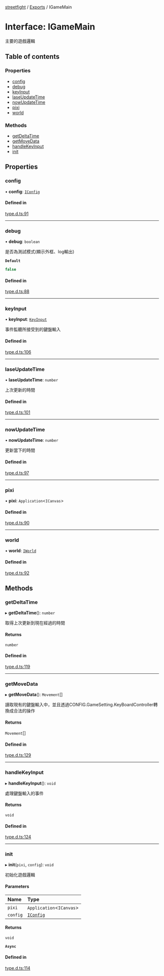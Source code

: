 [streetfight](../README.md) / [Exports](../modules.md) / IGameMain

# Interface: IGameMain

主要的遊戲邏輯

## Table of contents

### Properties

- [config](IGameMain.md#config)
- [debug](IGameMain.md#debug)
- [keyInput](IGameMain.md#keyinput)
- [laseUpdateTime](IGameMain.md#laseupdatetime)
- [nowUpdateTime](IGameMain.md#nowupdatetime)
- [pixi](IGameMain.md#pixi)
- [world](IGameMain.md#world)

### Methods

- [getDeltaTime](IGameMain.md#getdeltatime)
- [getMoveData](IGameMain.md#getmovedata)
- [handleKeyInput](IGameMain.md#handlekeyinput)
- [init](IGameMain.md#init)

## Properties

### config

• **config**: [`IConfig`](IConfig.md)

#### Defined in

[type.d.ts:91](https://github.com/yan-930521/yan-930521.github.io/blob/897f374/src/type.d.ts#L91)

___

### debug

• **debug**: `boolean`

是否為測試模式(顯示外框、log輸出)

**`Default`**

```ts
false
```

#### Defined in

[type.d.ts:88](https://github.com/yan-930521/yan-930521.github.io/blob/897f374/src/type.d.ts#L88)

___

### keyInput

• **keyInput**: [`KeyInput`](CONFIG.KeyInput.md)

事件監聽所接受到的鍵盤輸入

#### Defined in

[type.d.ts:106](https://github.com/yan-930521/yan-930521.github.io/blob/897f374/src/type.d.ts#L106)

___

### laseUpdateTime

• **laseUpdateTime**: `number`

上次更新的時間

#### Defined in

[type.d.ts:101](https://github.com/yan-930521/yan-930521.github.io/blob/897f374/src/type.d.ts#L101)

___

### nowUpdateTime

• **nowUpdateTime**: `number`

更新當下的時間

#### Defined in

[type.d.ts:97](https://github.com/yan-930521/yan-930521.github.io/blob/897f374/src/type.d.ts#L97)

___

### pixi

• **pixi**: `Application`\<`ICanvas`\>

#### Defined in

[type.d.ts:90](https://github.com/yan-930521/yan-930521.github.io/blob/897f374/src/type.d.ts#L90)

___

### world

• **world**: [`IWorld`](IWorld.md)

#### Defined in

[type.d.ts:92](https://github.com/yan-930521/yan-930521.github.io/blob/897f374/src/type.d.ts#L92)

## Methods

### getDeltaTime

▸ **getDeltaTime**(): `number`

取得上次更新到現在經過的時間

#### Returns

`number`

#### Defined in

[type.d.ts:119](https://github.com/yan-930521/yan-930521.github.io/blob/897f374/src/type.d.ts#L119)

___

### getMoveData

▸ **getMoveData**(): `Movement`[]

讀取現有的鍵盤輸入中，並且透過CONFIG.GameSetting.KeyBoardController轉換成合法的操作

#### Returns

`Movement`[]

#### Defined in

[type.d.ts:129](https://github.com/yan-930521/yan-930521.github.io/blob/897f374/src/type.d.ts#L129)

___

### handleKeyInput

▸ **handleKeyInput**(): `void`

處理鍵盤輸入的事件

#### Returns

`void`

#### Defined in

[type.d.ts:124](https://github.com/yan-930521/yan-930521.github.io/blob/897f374/src/type.d.ts#L124)

___

### init

▸ **init**(`pixi`, `config`): `void`

初始化遊戲邏輯

#### Parameters

| Name | Type |
| :------ | :------ |
| `pixi` | `Application`\<`ICanvas`\> |
| `config` | [`IConfig`](IConfig.md) |

#### Returns

`void`

**`Async`**

#### Defined in

[type.d.ts:114](https://github.com/yan-930521/yan-930521.github.io/blob/897f374/src/type.d.ts#L114)
